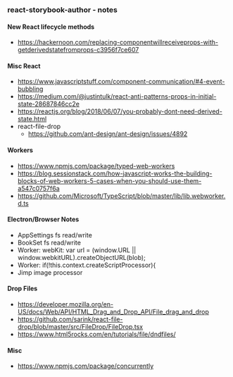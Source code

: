 ### react-storybook-author - notes

#### New React lifecycle methods
- https://hackernoon.com/replacing-componentwillreceiveprops-with-getderivedstatefromprops-c3956f7ce607

#### Misc React
- https://www.javascriptstuff.com/component-communication/#4-event-bubbling
- https://medium.com/@justintulk/react-anti-patterns-props-in-initial-state-28687846cc2e
- https://reactjs.org/blog/2018/06/07/you-probably-dont-need-derived-state.html
- react-file-drop
  - https://github.com/ant-design/ant-design/issues/4892

#### Workers
- https://www.npmjs.com/package/typed-web-workers
- https://blog.sessionstack.com/how-javascript-works-the-building-blocks-of-web-workers-5-cases-when-you-should-use-them-a547c0757f6a
- https://github.com/Microsoft/TypeScript/blob/master/lib/lib.webworker.d.ts

#### Electron/Browser Notes
- AppSettings fs read/write
- BookSet fs read/write
- Worker: webKit: var url = (window.URL || window.webkitURL).createObjectURL(blob);
- Worker: if(!this.context.createScriptProcessor){
- Jimp image processor

#### Drop Files
- https://developer.mozilla.org/en-US/docs/Web/API/HTML_Drag_and_Drop_API/File_drag_and_drop
- https://github.com/sarink/react-file-drop/blob/master/src/FileDrop/FileDrop.tsx
- https://www.html5rocks.com/en/tutorials/file/dndfiles/

#### Misc
- https://www.npmjs.com/package/concurrently
